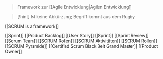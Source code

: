 > Framework zur [[Agile Entwicklung|Agilen Entwicklung]]


> [!hint] Ist keine Abkürzung; Begriff kommt aus dem Rugby



[[SCRUM is a framework]]

[[Sprint]]
[[Product Backlog]]
[[User Story]]
[[Sprint]]
[[Sprint Review]]
[[Scrum Team]]
[[SCRUM Rollen]]
[[SCRUM Aktivitäten]]
[[SCRUM Rollen]]
[[SCRUM Pyramide]]
[[Certified Scrum Black Belt Grand Master]]
[[Product Owner]]

